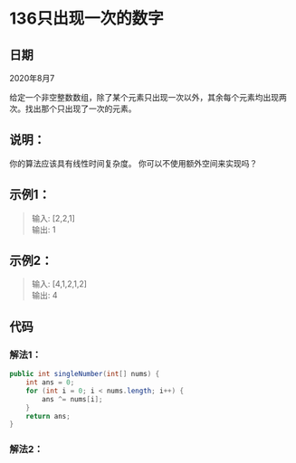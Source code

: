 # 136只出现一次的数字

## 日期
2020年8月7

给定一个非空整数数组，除了某个元素只出现一次以外，其余每个元素均出现两次。找出那个只出现了一次的元素。


## 说明：
你的算法应该具有线性时间复杂度。 你可以不使用额外空间来实现吗？

## 示例1：
>输入: [2,2,1]  
输出: 1

## 示例2：
>输入: [4,1,2,1,2]  
输出: 4

## 代码
### 解法1：
```java
public int singleNumber(int[] nums) {
    int ans = 0;
    for (int i = 0; i < nums.length; i++) {
        ans ^= nums[i];
    }
    return ans;
}

```
### 解法2：
```java

```

